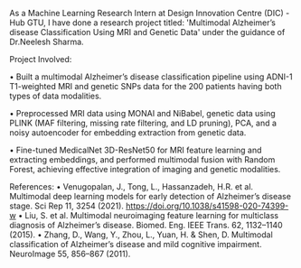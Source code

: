 As a Machine Learning Research Intern at Design Innovation Centre (DIC) - Hub GTU, I have done a research project titled: 'Multimodal Alzheimer’s disease Classification Using MRI and Genetic Data' under the guidance of Dr.Neelesh Sharma.

Project Involved:

• Built a multimodal Alzheimer’s disease classification pipeline using ADNI-1 T1-weighted MRI and genetic SNPs
data for the 200 patients having both types of data modalities.

• Preprocessed MRI data using MONAI and NiBabel, genetic data using PLINK (MAF filtering, missing rate filtering, and LD pruning), PCA, and a noisy autoencoder for embedding extraction from genetic data.

• Fine-tuned MedicalNet 3D-ResNet50 for MRI feature learning and extracting embeddings, and performed multimodal fusion with Random
Forest, achieving effective integration of imaging and genetic modalities.

References:
• Venugopalan, J., Tong, L., Hassanzadeh, H.R. et al. Multimodal deep learning models for early detection of Alzheimer’s disease stage. Sci Rep 11, 3254 (2021). https://doi.org/10.1038/s41598-020-74399-w
• Liu, S. et al. Multimodal neuroimaging feature learning for multiclass diagnosis of Alzheimer’s disease. Biomed. Eng. IEEE Trans. 62, 1132–1140 (2015).
• Zhang, D., Wang, Y., Zhou, L., Yuan, H. & Shen, D. Multimodal classification of Alzheimer’s disease and mild cognitive impairment. NeuroImage 55, 856–867 (2011).
